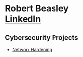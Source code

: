 <h1>Robert Beasley <br/> <a href="https://www.linkedin.com/in/rbeasley42/">LinkedIn</a>

<h2> Cybersecurity Projects</h2>

- <a href="https://github.com/RobertBeasley1/Network-Hardening">Network Hardening</a>
